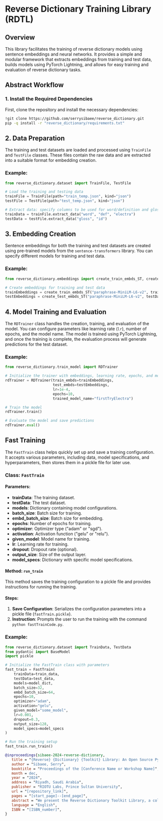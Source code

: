 # Reverse Dictionary Training Library (RDTL)

## Overview

This library facilitates the training of reverse dictionary models using sentence embeddings and neural networks. It provides a simple and modular framework that extracts embeddings from training and test data, builds models using PyTorch Lightning, and allows for easy training and evaluation of reverse dictionary tasks.

## Abstract Workflow

### 1. **Install the Required Dependencies**
   First, clone the repository and install the necessary dependencies:
   ```bash
   !git clone https://github.com/serrysibaee/reverse_dictionary.git
   pip -q install -r "reverse_dictionary/requirements.txt"
```

## 2. Data Preparation

The training and test datasets are loaded and processed using `TrainFile` and `TestFile` classes. These files contain the raw data and are extracted into a suitable format for embedding creation.

### Example:
```python
from reverse_dictionary.dataset import TrainFile, TestFile

# Load the training and testing data
trainFile = TrainFile(path="train_temp.json", kind="json")
testFile = TestFile(path="test_temp.json", kind="json")

# Extract data: specify columns to be used for word/definition and gloss/id mappings
trainData = trainFile.extract_data("word", "def", "electra")
testData = testFile.extract_data("gloss", "id")
```

## 3. Embedding Creation

Sentence embeddings for both the training and test datasets are created using pre-trained models from the `sentence-transformers` library. You can specify different models for training and test data.

### Example:
```python
from reverse_dictionary.embeddings import create_train_embds_ST, create_test_embds_ST

# Create embeddings for training and test data
trainEmbeddings = create_train_embds_ST("paraphrase-MiniLM-L6-v2", trainData)
testEmbeddings = create_test_embds_ST("paraphrase-MiniLM-L6-v2", testData)
```

## 4. Model Training and Evaluation

The `RDTrainer` class handles the creation, training, and evaluation of the model. You can configure parameters like learning rate (`lr`), number of epochs, and the model name. The model is trained using PyTorch Lightning, and once the training is complete, the evaluation process will generate predictions for the test dataset.

### Example:
```python
from reverse_dictionary.train_model import RDTrainer

# Initialize the trainer with embeddings, learning rate, epochs, and model name
rdTrainer = RDTrainer(train_embds=trainEmbeddings,
                      test_embds=testEmbeddings,
                      lr=1e-4,
                      epochs=10,
                      trained_model_name="firstTryElectra")

# Train the model
rdTrainer.train()

# Evaluate the model and save predictions
rdTrainer.eval()
```

## Fast Training

The `FastTrain` class helps quickly set up and save a training configuration. It accepts various parameters, including data, model specifications, and hyperparameters, then stores them in a pickle file for later use.

### Class: `FastTrain`

#### Parameters:
- **trainData**: The training dataset.
- **testData**: The test dataset.
- **models**: Dictionary containing model configurations.
- **batch_size**: Batch size for training.
- **embd_batch_size**: Batch size for embedding.
- **epochs**: Number of epochs for training.
- **optimizer**: Optimizer type ("adam" or "sgd").
- **activation**: Activation function ("gelu" or "relu").
- **given_model**: Model name for training.
- **lr**: Learning rate for training.
- **dropout**: Dropout rate (optional).
- **output_size**: Size of the output layer.
- **model_specs**: Dictionary with specific model specifications.

#### Method: `run_train`
This method saves the training configuration to a pickle file and provides instructions for running the training.

#### Steps:
1. **Save Configuration**: Serializes the configuration parameters into a pickle file (`fastTrain.pickle`).
2. **Instruction**: Prompts the user to run the training with the command `python fastTrainCode.py`.

### Example:
```python
from reverse_dictionary.dataset import TrainData, TestData
from pydantic import BaseModel
import pickle

# Initialize the FastTrain class with parameters
fast_train = FastTrain(
    trainData=train_data,
    testData=test_data,
    models=model_dict,
    batch_size=32,
    embd_batch_size=64,
    epochs=10,
    optimizer="adam",
    activation="gelu",
    given_model="some_model",
    lr=0.001,
    dropout=0.3,
    output_size=128,
    model_specs=model_specs
)

# Run the training setup
fast_train.run_train()
```
```bibtex
@inproceedings{sibaee-2024-reverse-dictionary,
   title = "{Reverse} {Dictionary} {Toolkit} Library: An Open Source Python Toolkit for Reverse Dictionary Tasks",
   author = "Sibaee, Serry",
   booktitle = "Proceedings of the [Conference Name or Workshop Name]",
   month = dec,
   year = "2024",
   address = "Riyadh, Saudi Arabia",
   publisher = "RIOTU Labs, Prince Sultan University",
   url = "[repository_link]",
   pages = "[start_page]--[end_page]",
   abstract = "We present the Reverse Dictionary Toolkit Library, a collection of open-source tools for performing reverse dictionary tasks using embeddings and machine learning techniques. This toolkit is designed to facilitate the creation of reverse dictionaries and other NLP applications. In this paper, we describe the architecture of the toolkit, its components, and its capabilities.",
   language = "English",
   ISBN = "[ISBN_number]",
}
```

